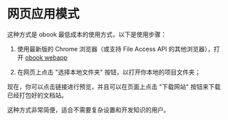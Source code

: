 # 网页应用模式

这种方式是 obook 最低成本的使用方式，以下是使用步骤：

1. 使用最新版的 Chrome 浏览器（或支持 File Access API 的其他浏览器），打开 [obook webapp](https://kirakiray.github.io/o-book/webapp/)

2. 在网页上点击 "选择本地文件夹" 按钮，以打开你本地的项目文件夹；

现在，你可以点击链接进行预览，并且可以在页面上点击 "下载网站" 按钮来下载已经打包好的文档站。

这种方式非常简便，适合不需要复杂设置和开发知识的用户。